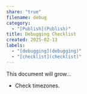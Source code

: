 ```yaml
---
share: "true"
filename: debug
category:
  - "[Publish](Publish)"
title: Debugging Checklist
created: 2025-02-13
labels:
  - "[debugging](debugging)"
  - "[checklist](checklist)"
---
```

This document will grow...

- Check timezones.